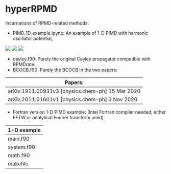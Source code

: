 # hyperRPMD
Incarnations of RPMD-related methods.

* PIMD_1D_example.ipynb: An example of 1-D PIMD with harmonic oscillator potential, 
<img src="https://render.githubusercontent.com/render/math?math=V(x) = \frac{1}{2}k(x-x_{0})^2">
<img src="https://render.githubusercontent.com/render/math?math=k = 0.5 \, \, {\rm{a.u.}}">
<img src="https://render.githubusercontent.com/render/math?math=x_{0} = 1.0 \, \, {\rm{a.u.}}">


* cayley.f90: Purely the original Cayley propagator compatible with RPMDrate.
* BCOCB.f90: Purely the BCOCB in the two papers: 


|  Papers:  |  
|---|
| arXiv:1911.00931v3 [physics.chem-ph] 15 Mar 2020  |
|  arXiv:2011.01601v1 [physics.chem-ph] 3 Nov 2020 | 

* Fortran version 1-D PIMD example: (Intel Fortran compiler needed, either FFTW or analytical Fourier transform used)


|  1-D example |  
|---|
| main.f90  |
|  system.f90 |
|  math.f90 |
|  makefile |
